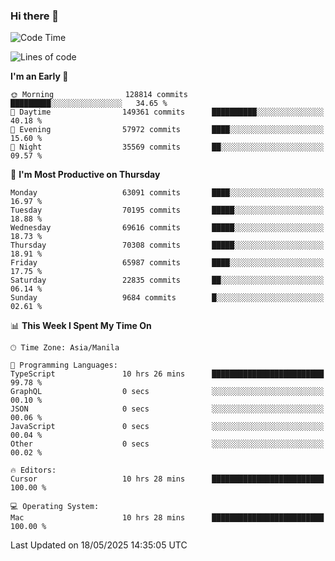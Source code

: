 ### Hi there 👋

<!--START_SECTION:waka-->
![Code Time](http://img.shields.io/badge/Code%20Time-6%2C047%20hrs%2027%20mins-blue)

![Lines of code](https://img.shields.io/badge/From%20Hello%20World%20I%27ve%20Written-131.6%20million%20lines%20of%20code-blue)

**I'm an Early 🐤** 

```text
🌞 Morning                128814 commits      █████████░░░░░░░░░░░░░░░░   34.65 % 
🌆 Daytime                149361 commits      ██████████░░░░░░░░░░░░░░░   40.18 % 
🌃 Evening                57972 commits       ████░░░░░░░░░░░░░░░░░░░░░   15.60 % 
🌙 Night                  35569 commits       ██░░░░░░░░░░░░░░░░░░░░░░░   09.57 % 
```
📅 **I'm Most Productive on Thursday** 

```text
Monday                   63091 commits       ████░░░░░░░░░░░░░░░░░░░░░   16.97 % 
Tuesday                  70195 commits       █████░░░░░░░░░░░░░░░░░░░░   18.88 % 
Wednesday                69616 commits       █████░░░░░░░░░░░░░░░░░░░░   18.73 % 
Thursday                 70308 commits       █████░░░░░░░░░░░░░░░░░░░░   18.91 % 
Friday                   65987 commits       ████░░░░░░░░░░░░░░░░░░░░░   17.75 % 
Saturday                 22835 commits       ██░░░░░░░░░░░░░░░░░░░░░░░   06.14 % 
Sunday                   9684 commits        █░░░░░░░░░░░░░░░░░░░░░░░░   02.61 % 
```


📊 **This Week I Spent My Time On** 

```text
🕑︎ Time Zone: Asia/Manila

💬 Programming Languages: 
TypeScript               10 hrs 26 mins      █████████████████████████   99.78 % 
GraphQL                  0 secs              ░░░░░░░░░░░░░░░░░░░░░░░░░   00.10 % 
JSON                     0 secs              ░░░░░░░░░░░░░░░░░░░░░░░░░   00.06 % 
JavaScript               0 secs              ░░░░░░░░░░░░░░░░░░░░░░░░░   00.04 % 
Other                    0 secs              ░░░░░░░░░░░░░░░░░░░░░░░░░   00.02 % 

🔥 Editors: 
Cursor                   10 hrs 28 mins      █████████████████████████   100.00 % 

💻 Operating System: 
Mac                      10 hrs 28 mins      █████████████████████████   100.00 % 
```


 Last Updated on 18/05/2025 14:35:05 UTC
<!--END_SECTION:waka-->


<!--
**rad182/rad182** is a ✨ _special_ ✨ repository because its `README.md` (this file) appears on your GitHub profile.

Here are some ideas to get you started:

- 🔭 I’m currently working on ...
- 🌱 I’m currently learning ...
- 👯 I’m looking to collaborate on ...
- 🤔 I’m looking for help with ...
- 💬 Ask me about ...
- 📫 How to reach me: ...
- 😄 Pronouns: ...
- ⚡ Fun fact: ...
-->
